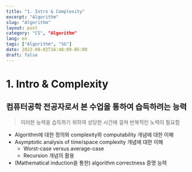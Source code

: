 ```yaml
---
title: "1. Intro & Complexity"
excerpt: "Algorithm"
slug: "Algorithm"
layout: post
category: "CS", "Algorithm"
lang: en
tags: ["Algorithm", "SG"]
date: 2022-08-02T16:48:09-05:00
draft: false
---
```


# 1. Intro & Complexity

## 컴퓨터공학 전공자로서 본 수업을 통하여 습득하려는 능력

> 이러한 능력을 습득하기 위하여 상당한 시간에 걸쳐 반복적인 노력이 필요함

- Algorithm에 대한 정의와 complexity와 computability 개념에 대한 이해
- Asymptotic analysis of time/space complexity 개념에 대한 이해
    - Worst-case versus average-case
    - Recursion 개념의 활용
- (Mathematical induction을 통한) algorithm correctness 증명 능력